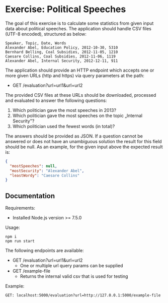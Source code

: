 # Exercise: Political Speeches

The goal of this exercise is to calculate some statistics from given input data about
political speeches. The application should handle CSV files (UTF-8 encoded), structured
as below:

```
Speaker, Topic, Date, Words
Alexander Abel, Education Policy, 2012-10-30, 5310
Bernhard Belling, Coal Subsidies, 2012-11-05, 1210
Caesare Collins, Coal Subsidies, 2012-11-06, 1119
Alexander Abel, Internal Security, 2012-12-11, 911
```

The application should provide an HTTP endpoint which accepts one or more given
URLs (http and https) via query parameters at the path:

- GET /evaluation?url=url1&url=url2

The provided CSV files at these URLs should be downloaded, processed and evaluated
to answer the following questions:

1. Which politician gave the most speeches in 2013?
2. Which politician gave the most speeches on the topic „Internal Security"?
3. Which politician used the fewest words (in total)?

The answers should be provided as JSON. If a question cannot be answered or does not
have an unambiguous solution the result for this field should be null.
As an example, for the given input above the expected result is:

```json
{
  "mostSpeeches": null,
  "mostSecurity": "Alexander Abel",
  "leastWordy": "Caesare Collins"
}
```

## Documentation

Requirements:

- Installed Node.js version >= 7.5.0

Usage:

```
npm i
npm run start
```

The following endpoints are available:

- GET /evaluation?url=url1&url=url2
  - One or multiple url query params can be supplied
- GET /example-file
  - Returns the internal valid csv that is used for testing

Example:

`GET: localhost:5000/evaluation?url=http://127.0.0.1:5000/example-file`
